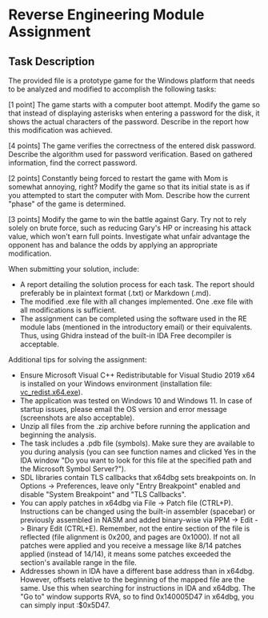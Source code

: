 # Reverse Engineering Module Assignment

## Task Description

The provided file is a prototype game for the Windows platform that needs to be analyzed and modified to accomplish the following tasks:

[1 point] The game starts with a computer boot attempt. Modify the game so that instead of displaying asterisks when entering a password for the disk, it shows the actual characters of the password. Describe in the report how this modification was achieved.

[4 points] The game verifies the correctness of the entered disk password. Describe the algorithm used for password verification. Based on gathered information, find the correct password.

[2 points] Constantly being forced to restart the game with Mom is somewhat annoying, right? Modify the game so that its initial state is as if you attempted to start the computer with Mom. Describe how the current "phase" of the game is determined.

[3 points] Modify the game to win the battle against Gary. Try not to rely solely on brute force, such as reducing Gary's HP or increasing his attack value, which won't earn full points. Investigate what unfair advantage the opponent has and balance the odds by applying an appropriate modification.

When submitting your solution, include:

- A report detailing the solution process for each task. The report should preferably be in plaintext format (.txt) or Markdown (.md).
- The modified .exe file with all changes implemented. One .exe file with all modifications is sufficient.
- The assignment can be completed using the software used in the RE module labs (mentioned in the introductory email) or their equivalents. Thus, using Ghidra instead of the built-in IDA Free decompiler is acceptable.

Additional tips for solving the assignment:

- Ensure Microsoft Visual C++ Redistributable for Visual Studio 2019 x64 is installed on your Windows environment (installation file: [vc_redist.x64.exe](https://aka.ms/vs/17/release/vc_redist.x64.exe)).
- The application was tested on Windows 10 and Windows 11. In case of startup issues, please email the OS version and error message (screenshots are also acceptable).
- Unzip all files from the .zip archive before running the application and beginning the analysis.
- The task includes a .pdb file (symbols). Make sure they are available to you during analysis (you can see function names and clicked Yes in the IDA window "Do you want to look for this file at the specified path and the Microsoft Symbol Server?").
- SDL libraries contain TLS callbacks that x64dbg sets breakpoints on. In Options -> Preferences, leave only "Entry Breakpoint" enabled and disable "System Breakpoint" and "TLS Callbacks".
- You can apply patches in x64dbg via File -> Patch file (CTRL+P). Instructions can be changed using the built-in assembler (spacebar) or previously assembled in NASM and added binary-wise via PPM -> Edit -> Binary Edit (CTRL+E). Remember, not the entire section of the file is reflected (file alignment is 0x200, and pages are 0x1000). If not all patches were applied and you receive a message like 8/14 patches applied (instead of 14/14), it means some patches exceeded the section's available range in the file.
- Addresses shown in IDA have a different base address than in x64dbg. However, offsets relative to the beginning of the mapped file are the same. Use this when searching for instructions in IDA and x64dbg. The "Go to" window supports RVA, so to find 0x140005D47 in x64dbg, you can simply input :$0x5D47.
